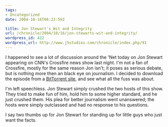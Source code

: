 ```yaml
---
tags:
- Uncategorized
date: 2004-10-16T06:23:59Z

title: Jon Stewart's Wit and Integrity
url: /chronicle/2004/10/16/jon-stewarts-wit-and-integrity/
wordpress_id: 422
wordpress_url: http://www.j5studios.com/chronicle/index.php/91
---
```


I happened to see a lot of discussion around the 'Net today on Jon Stewart appearing on CNN's Crossfire news show last night.  I'm not a fan of Crossfire, mostly for the same reason Jon isn't; it poses as serious debate, but is nothing more then an black eye on journalism.  I decided to download the episode from a <a href="http://bitflood.org:8080/?file=791b2f5d95a54d1381b85f271b51f71e73964185">BitTorrent site</a>, and see what all the fuss was about.


I'm left speechless.  Jon Stewart simply crushed the two hosts of this show.  They tried to make fun of him, hold him to some higher standard, and he just crushed them.  His plea for better journalism went unanswered; the hosts were simply outclassed and had no response to his questions.


I say two thumbs up for Jon Stewart for standing up for little guys who just want the facts.

